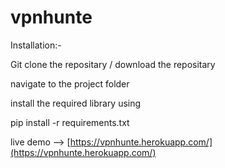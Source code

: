 # vpnhunte
Installation:-

Git clone the repositary / download the repositary

navigate to the project folder 

install the required library using

pip install -r requirements.txt

live demo --> [https://vpnhunte.herokuapp.com/](https://vpnhunte.herokuapp.com/)
